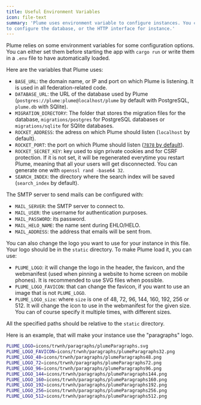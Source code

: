 ```yaml
---
title: Useful Environment Variables
icon: file-text
summary: 'Plume uses environment variable to configure instances. You can use them
to configure the database, or the HTTP interface for instance.'
---
```


Plume relies on some environment variables for some configuration options. You can either set them before
starting the app with `cargo run` or write them in a `.env` file to have automatically loaded.

Here are the variables that Plume uses:

- `BASE_URL`: the domain name, or IP and port on which Plume is listening. It is used in all federation-related code.
- `DATABASE_URL`: the URL of the database used by Plume (`postgres://plume:plume@localhost/plume` by default with PostgreSQL, `plume.db` with SQlite).
- `MIGRATION_DIRECTORY`: The folder that stores the migration files for the database, `migrations/postgres` for PostgreSQL databases or `migrations/sqlite` for SQlite databases.
- `ROCKET_ADDRESS`: the adress on which Plume should listen (`localhost` by default).
- `ROCKET_PORT`: the port on which Plume should listen ([`7878` by default](https://twitter.com/ag_dubs/status/852559264510070784)).
- `ROCKET_SECRET_KEY`: key used to sign private cookies and for CSRF protection. If it is not set, it will be regenerated everytime you restart Plume,
meaning that all your users will get disconnected. You can generate one with `openssl rand -base64 32`.
- `SEARCH_INDEX`: the directory where the search index will be saved (`search_index` by default).

The SMTP server to send mails can be configured with:

- `MAIL_SERVER`: the SMTP server to connect to.
- `MAIL_USER`: the username for authentication purposes.
- `MAIL_PASSWORD`: its password.
- `MAIL_HELO_NAME`: the name sent during EHLO/HELO.
- `MAIL_ADDRESS`: the address that emails will be sent from.

You can also change the logo you want to use for your instance in this file. Your logo should be in the `static` directory.
To make Plume load it, you can use:

- `PLUME_LOGO`: it will change the logo in the header, the favicon, and the webmanifest (used when pinning a website
to home screen on mobile phones). It is recommended to use SVG files when possible.
- `PLUME_LOGO_FAVICON`: that can change the favicon, if you want to use an image that is not `PLUME_LOGO`.
- `PLUME_LOGO_size`: where `size` is one of 48, 72, 96, 144, 160, 192, 256 or 512. It will change the icon to use
in the webmanifest for the given size. You can of course specify it multiple times, with different sizes.

All the specified paths should be relative to the `static` directory.

Here is an example, that will make your instance use the "paragraphs" logo.

```bash
PLUME_LOGO=icons/trwnh/paragraphs/plumeParagraphs.svg
PLUME_LOGO_FAVICON=icons/trwnh/paragraphs/plumeParagraphs32.png
PLUME_LOGO_48=icons/trwnh/paragraphs/plumeParagraphs48.png
PLUME_LOGO_72=icons/trwnh/paragraphs/plumeParagraphs72.png
PLUME_LOGO_96=icons/trwnh/paragraphs/plumeParagraphs96.png
PLUME_LOGO_144=icons/trwnh/paragraphs/plumeParagraphs144.png
PLUME_LOGO_160=icons/trwnh/paragraphs/plumeParagraphs160.png
PLUME_LOGO_192=icons/trwnh/paragraphs/plumeParagraphs192.png
PLUME_LOGO_256=icons/trwnh/paragraphs/plumeParagraphs256.png
PLUME_LOGO_512=icons/trwnh/paragraphs/plumeParagraphs512.png
```
